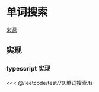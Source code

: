 # 单词搜索
[来源](https://leetcode.cn/problems/word-search/)

## 实现

### typescript 实现

<<< @/leetcode/test/79.单词搜索.ts

